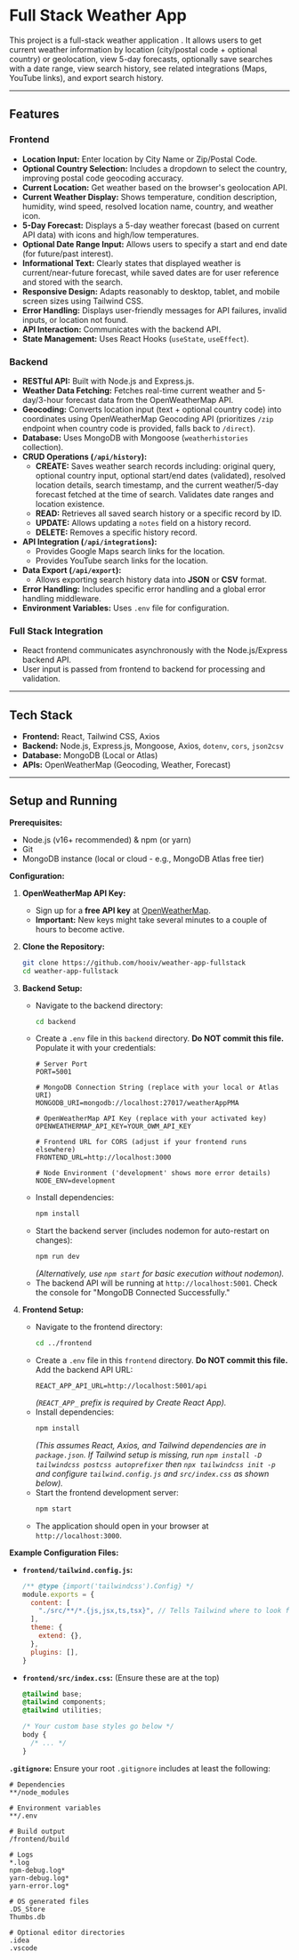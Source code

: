# Full Stack Weather App 

This project is a full-stack weather application . It allows users to get current weather information by location (city/postal code + optional country) or geolocation, view 5-day forecasts, optionally save searches with a date range, view search history, see related integrations (Maps, YouTube links), and export search history.

---

## Features

### Frontend 

*   **Location Input:** Enter location by City Name or Zip/Postal Code.
*   **Optional Country Selection:** Includes a dropdown to select the country, improving postal code geocoding accuracy.
*   **Current Location:** Get weather based on the browser's geolocation API.
*   **Current Weather Display:** Shows temperature, condition description, humidity, wind speed, resolved location name, country, and weather icon.
*   **5-Day Forecast:** Displays a 5-day weather forecast (based on current API data) with icons and high/low temperatures.
*   **Optional Date Range Input:** Allows users to specify a start and end date (for future/past interest).
*   **Informational Text:** Clearly states that displayed weather is current/near-future forecast, while saved dates are for user reference and stored with the search.
*   **Responsive Design:** Adapts reasonably to desktop, tablet, and mobile screen sizes using Tailwind CSS.
*   **Error Handling:** Displays user-friendly messages for API failures, invalid inputs, or location not found.
*   **API Interaction:** Communicates with the backend API.
*   **State Management:** Uses React Hooks (`useState`, `useEffect`).

### Backend

*   **RESTful API:** Built with Node.js and Express.js.
*   **Weather Data Fetching:** Fetches real-time current weather and 5-day/3-hour forecast data from the OpenWeatherMap API.
*   **Geocoding:** Converts location input (text + optional country code) into coordinates using OpenWeatherMap Geocoding API (prioritizes `/zip` endpoint when country code is provided, falls back to `/direct`).
*   **Database:** Uses MongoDB with Mongoose (`weatherhistories` collection).
*   **CRUD Operations (`/api/history`):**
    *   **CREATE:** Saves weather search records including: original query, optional country input, optional start/end dates (validated), resolved location details, search timestamp, and the current weather/5-day forecast fetched at the time of search. Validates date ranges and location existence.
    *   **READ:** Retrieves all saved search history or a specific record by ID.
    *   **UPDATE:** Allows updating a `notes` field on a history record.
    *   **DELETE:** Removes a specific history record.
*   **API Integration (`/api/integrations`):**
    *   Provides Google Maps search links for the location.
    *   Provides YouTube search links for the location.
*   **Data Export (`/api/export`):**
    *   Allows exporting search history data into **JSON** or **CSV** format.
*   **Error Handling:** Includes specific error handling and a global error handling middleware.
*   **Environment Variables:** Uses `.env` file for configuration.

### Full Stack Integration

*   React frontend communicates asynchronously with the Node.js/Express backend API.
*   User input is passed from frontend to backend for processing and validation.

---

## Tech Stack

*   **Frontend:** React, Tailwind CSS, Axios
*   **Backend:** Node.js, Express.js, Mongoose, Axios, `dotenv`, `cors`, `json2csv`
*   **Database:** MongoDB (Local or Atlas)
*   **APIs:** OpenWeatherMap (Geocoding, Weather, Forecast)

---

## Setup and Running

**Prerequisites:**

*   Node.js (v16+ recommended) & npm (or yarn)
*   Git
*   MongoDB instance (local or cloud - e.g., MongoDB Atlas free tier)

**Configuration:**

1.  **OpenWeatherMap API Key:**
    *   Sign up for a **free API key** at [OpenWeatherMap](https://openweathermap.org/appid).
    *   **Important:** New keys might take several minutes to a couple of hours to become active.

2.  **Clone the Repository:**
    ```bash
    git clone https://github.com/hooiv/weather-app-fullstack
    cd weather-app-fullstack
    ```

3.  **Backend Setup:**
    *   Navigate to the backend directory:
        ```bash
        cd backend
        ```
    *   Create a `.env` file in this `backend` directory. **Do NOT commit this file.** Populate it with your credentials:
        ```dotenv
        # Server Port
        PORT=5001

        # MongoDB Connection String (replace with your local or Atlas URI)
        MONGODB_URI=mongodb://localhost:27017/weatherAppPMA

        # OpenWeatherMap API Key (replace with your activated key)
        OPENWEATHERMAP_API_KEY=YOUR_OWM_API_KEY

        # Frontend URL for CORS (adjust if your frontend runs elsewhere)
        FRONTEND_URL=http://localhost:3000

        # Node Environment ('development' shows more error details)
        NODE_ENV=development
        ```
    *   Install dependencies:
        ```bash
        npm install
        ```
    *   Start the backend server (includes nodemon for auto-restart on changes):
        ```bash
        npm run dev
        ```
        *(Alternatively, use `npm start` for basic execution without nodemon).*
    *   The backend API will be running at `http://localhost:5001`. Check the console for "MongoDB Connected Successfully."

4.  **Frontend Setup:**
    *   Navigate to the frontend directory:
        ```bash
        cd ../frontend
        ```
    *   Create a `.env` file in this `frontend` directory. **Do NOT commit this file.** Add the backend API URL:
        ```dotenv
        REACT_APP_API_URL=http://localhost:5001/api
        ```
        *(`REACT_APP_` prefix is required by Create React App).*
    *   Install dependencies:
        ```bash
        npm install
        ```
        *(This assumes React, Axios, and Tailwind dependencies are in `package.json`. If Tailwind setup is missing, run `npm install -D tailwindcss postcss autoprefixer` then `npx tailwindcss init -p` and configure `tailwind.config.js` and `src/index.css` as shown below).*
    *   Start the frontend development server:
        ```bash
        npm start
        ```
    *   The application should open in your browser at `http://localhost:3000`.

**Example Configuration Files:**

*   **`frontend/tailwind.config.js`:**
    ```javascript
    /** @type {import('tailwindcss').Config} */
    module.exports = {
      content: [
        "./src/**/*.{js,jsx,ts,tsx}", // Tells Tailwind where to look for classes
      ],
      theme: {
        extend: {},
      },
      plugins: [],
    }
    ```

*   **`frontend/src/index.css`:** (Ensure these are at the top)
    ```css
    @tailwind base;
    @tailwind components;
    @tailwind utilities;

    /* Your custom base styles go below */
    body {
      /* ... */
    }
    ```

**`.gitignore`:** Ensure your root `.gitignore` includes at least the following:

```gitignore
# Dependencies
**/node_modules

# Environment variables
**/.env

# Build output
/frontend/build

# Logs
*.log
npm-debug.log*
yarn-debug.log*
yarn-error.log*

# OS generated files
.DS_Store
Thumbs.db

# Optional editor directories
.idea
.vscode
